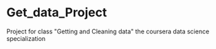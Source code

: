 Get_data_Project
================

Project for class "Getting and Cleaning data" the coursera data science specialization
